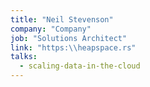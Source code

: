 ```yaml
---
title: "Neil Stevenson"
company: "Company"
job: "Solutions Architect"
link: "https:\\heapspace.rs"
talks:
  - scaling-data-in-the-cloud
---
```

